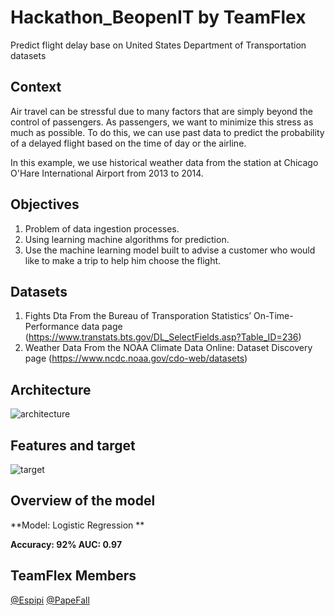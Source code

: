 # Hackathon_BeopenIT by TeamFlex
Predict flight delay base on United States Department of Transportation datasets

## Context
Air travel can be stressful due to many factors that are simply beyond the control of passengers. As passengers, we want to minimize this stress as much as possible. To do this, we can use past data to predict the probability of a delayed flight based on the time of day or the airline.

In this example, we use historical weather data from the station at Chicago O'Hare International Airport from 2013 to 2014.

## Objectives
1. Problem of data ingestion processes.
2. Using learning machine algorithms for prediction.
3. Use the machine learning model built to advise a customer who would like to make a trip to help him choose the flight.

## Datasets
1. Fights Dta
From the Bureau of Transporation Statistics’ On-Time-Performance data page (https://www.transtats.bts.gov/DL_SelectFields.asp?Table_ID=236)
2. Weather Data
From the NOAA Climate Data Online: Dataset Discovery page (https://www.ncdc.noaa.gov/cdo-web/datasets)


## Architecture
![architecture](https://user-images.githubusercontent.com/58880576/94341493-44892680-fff9-11ea-9655-a57c24e4b9ff.PNG)

## Features and target
![target](https://user-images.githubusercontent.com/58880576/94341492-43f09000-fff9-11ea-928f-8226f6b2e161.PNG)


## Overview of the model

**Model: Logistic Regression **  

**Accuracy: 92%    AUC: 0.97**

## TeamFlex Members

[@Espipi](https://github.com/Espipi)  [@PapeFall](https://github.com/PapeFall)



